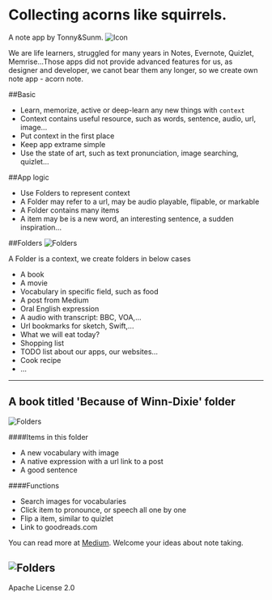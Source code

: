 # Collecting acorns like squirrels.
A note app by Tonny&Sunm.
![Icon](https://rawgit.com/TonnyTao/Acornote/master/Acornote_Sketch/icon.svg)

We are life learners, struggled for many years in Notes, Evernote, Quizlet, Memrise...Those apps did not provide advanced features for us, as designer and developer, we canot bear them any longer, so we create own note app - acorn note.

##Basic
* Learn, memorize, active or deep-learn any new things with `context`
* Context contains useful resource, such as words, sentence, audio, url, image...
* Put context in the first place
* Keep app extrame simple
* Use the state of art, such as text pronunciation, image searching, quizlet...

##App logic
* Use Folders to represent context
* A Folder may refer to a url, may be audio playable, flipable, or markable
* A Folder contains many items
* A item may be is a new word, an interesting sentence, a sudden inspiration...

##Folders
![Folders](https://rawgit.com/TonnyTao/Acornote/master/Acornote_Sketch/folder.jpg)

A Folder is a context, we create folders in below cases

* A book
* A movie
* Vocabulary in specific field, such as food
* A post from Medium
* Oral English expression
* A audio with transcript: BBC, VOA,...
* Url bookmarks for sketch, Swift,...
* What we will eat today?
* Shopping list
* TODO list about our apps, our websites...
* Cook recipe
* ...

---

## A book titled 'Because of Winn-Dixie' folder
![Folders](https://rawgit.com/TonnyTao/Acornote/master/Acornote_Sketch/item.jpg)

####Items in this folder
* A new vocabulary with image
* A native expression with a url link to a post
* A good sentence

####Functions
* Search images for vocabularies
* Click item to pronounce, or speech all one by one
* Flip a item, similar to quizlet
* Link to goodreads.com


You can read more at [Medium](https://medium.com/tonny-sunm/developing-own-app-to-take-notes-2d84413b9b32). Welcome your ideas about note taking.


![Folders](https://rawgit.com/TonnyTao/Acornote/master/Acornote_Sketch/tonnysunm.jpg)
---
Apache License 2.0



